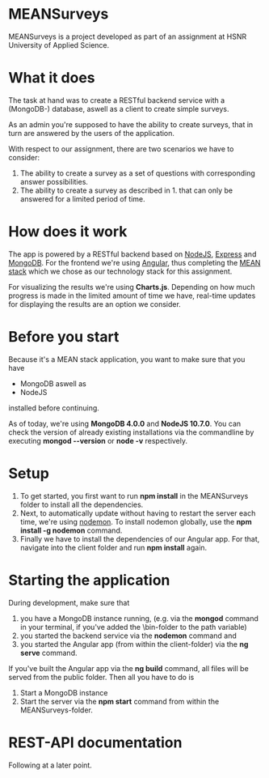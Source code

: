 # MEANSurveys
MEANSurveys is a project developed as part of an assignment at HSNR University of Applied Science.

# What it does
The task at hand was to create a RESTful backend service with a (MongoDB-) database, aswell as 
a client to create simple surveys.

As an admin you're supposed to have the ability to create surveys, that in turn are answered by the users of
the application.

With respect to our assignment, there are two scenarios we have to consider:
1. The ability to create a survey as a set of questions with corresponding answer possibilities.
2. The ability to create a survey as described in 1. that can only be answered for a limited period of time.

# How does it work
The app is powered by a RESTful backend based on [NodeJS](https://nodejs.org/en/), [Express](http://expressjs.com/) and [MongoDB](https://www.mongodb.com/).
For the frontend we're using [Angular](https://angular.io/), thus completing the [MEAN stack](https://en.wikipedia.org/wiki/MEAN_(software_bundle)) which we 
chose as our technology stack for this assignment.

For visualizing the results we're using __Charts.js__. Depending on how much progress is made
in the limited amount of time we have, real-time updates for displaying the results are 
an option we consider.

# Before you start
Because it's a MEAN stack application, you want to make sure that you have
* MongoDB	aswell as
* NodeJS 

installed before continuing.

As of today, we're using __MongoDB 4.0.0__ and __NodeJS 10.7.0__.
You can check the version of already existing installations via 
the commandline by executing __mongod --version__ or __node -v__ respectively.

# Setup

1. To get started, you first want to run __npm install__ in the MEANSurveys folder 
   to install all the dependencies.
2. Next, to automatically update without having to restart the server each time, 
   we're using [nodemon](https://www.npmjs.com/package/nodemon). To install nodemon globally, use the __npm install -g nodemon__ command.
3. Finally we have to install the dependencies of our Angular app. For that, navigate into the client
   folder and run __npm install__ again.

# Starting the application
During development, make sure that
1. you have a MongoDB instance running,
  (e.g. via the __mongod__ command in your terminal, if you've added the \bin-folder to the path variable)
2. you started the backend service via the __nodemon__ command	and
3. you started the Angular app (from within the client-folder) via the __ng serve__ command.

If you've built the Angular app via the __ng build__ command, all files will be 
served from the public folder. Then all you have to do is

1. Start a MongoDB instance
2. Start the server via the __npm start__ command from within the MEANSurveys-folder.

# REST-API documentation
Following at a later point.